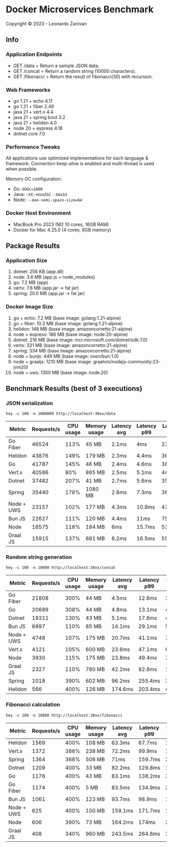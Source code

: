 # Docker Microservices Benchmark

Copyright © 2023 - Leonardo Zanivan

## Info

### Application Endpoints

- GET /data       = Return a sample JSON data.
- GET /concat     = Return a random string (10000 characters).
- GET /fibonacci  = Return the result of fibonacci(30) with recursion.

### Web Frameworks

- go 1.21 + echo 4.11
- go 1.21 + fiber 2.48
- java 21 + vert.x 4.4
- java 21 + spring boot 3.2
- java 21 + helidon 4.0
- node 20 + express 4.18
- dotnet core 7.0

### Performance Tweaks

All applications use optimized implementations for each language & framework.
Connection keep-alive is enabled and multi-thread is used when possible.

Memory GC configuration:
- Go: `GOGC=1000`
- Java: `-XX:+UseZGC -Xmx1G`
- Node: `--max-semi-space-size=64`

### Docker Host Environment

- MacBook Pro 2023 (M2 10 cores, 16GB RAM)
- Docker for Mac 4.25.0 (4 cores, 6GB memory)

## Package Results

### Application Size

1. dotnet: 256 KB (app.dll)
2. node: 3.6 MB (app.js + node_modules)
3. go: 7.2 MB (app)
4. vertx: 7.8 MB (app.jar -> fat jar)
5. spring: 20.0 MB (app.jar -> fat jar)

### Docker Image Size

1. go + echo: 7.2 MB (base image: golang:1.21-alpine)
2. go + fiber: 10.3 MB (base image: golang:1.21-alpine)
3. helidon: 148 MB (base image: amazoncorretto:21-alpine)
4. node + express: 186 MB (base image: node:20-alpine)
5. dotnet: 216 MB (base image: mcr.microsoft.com/dotnet/sdk:7.0)
6. vertx: 321 MB (base image: amazoncorretto:21-alpine)
7. spring: 334 MB (base image: amazoncorretto:21-alpine)
8. node + bunjs: 449 MB (base image: oven/bun:1.0)
9. node + graaljs: 1210 MB (base image: graalvm/nodejs-community:23-jvm20)
10. node + uws: 1350 MB (base image: node:20)

## Benchmark Results (best of 3 executions)

### JSON serialization

``hey -c 100 -n 1000000 http://localhost:30xx/data``

| Metric        | Requests/s | CPU usage | Memory usage | Latency avg | Latency p99 | Latency max | Total time |
|---------------|------------|-----------|--------------|-------------|-------------|-------------|------------|
| Go Fiber      | 46524      | 113%      | 45 MB        | 2.1ms       | 4ms         | 23.6ms      | 21.494s    |
| Helidon       | 43876      | 149%      | 179 MB       | 2.3ms       | 4.4ms       | 36.6ms      | 22.791s    |
| Go            | 41787      | 145%      | 46 MB        | 2.4ms       | 4.6ms       | 38ms        | 24.300s    |
| Vert.x        | 40586      | 80%       | 865 MB       | 2.5ms       | 5.1ms       | 44.3ms      | 24.638s    |
| Dotnet        | 37482      | 207%      | 41 MB        | 2.7ms       | 5.6ms       | 35.8ms      | 26.679s    |
| Spring        | 35440      | 178%      | 1080 MB      | 2.8ms       | 7.3ms       | 38.9ms      | 28.216s    |
| Node + UWS    | 23157      | 102%      | 177 MB       | 4.3ms       | 10.8ms      | 47.2ms      | 43.183s    |
| Bun JS        | 22627      | 111%      | 120 MB       | 4.4ms       | 11ms        | 75ms        | 44.193s    |
| Node          | 16575      | 118%      | 184 MB       | 6ms         | 15.7ms      | 538.7ms     | 60.330s    |
| Graal JS      | 15915      | 137%      | 661 MB       | 6.2ms       | 16.5ms      | 55.2ms      | 62.831s    |

### Random string generation

``hey -c 100 -n 10000 http://localhost:30xx/concat``

| Metric        | Requests/s | CPU usage | Memory usage | Latency avg | Latency p99 | Latency max | Total time |
|---------------|------------|-----------|--------------|-------------|-------------|-------------|------------|
| Go Fiber      | 21808      | 300%      | 44 MB        | 4.5ms       | 12.6ms      | 37.1ms      | 0.483s     |
| Go            | 20689      | 308%      | 44 MB        | 4.8ms       | 13.1ms      | 46.6ms      | 0.533s     |
| Dotnet        | 19311      | 130%      | 43 MB        | 5.1ms       | 17.6ms      | 43.4ms      | 0.567s     |
| Bun JS        | 6897       | 110%      | 85 MB        | 14.1ms      | 29.1ms      | 55.9ms      | 1.449s     |
| Node + UWS    | 4748       | 107%      | 175 MB       | 20.7ms      | 41.1ms      | 72.4ms      | 2.106s     |
| Vert.x        | 4121       | 105%      | 600 MB       | 23.6ms      | 47.1ms      | 60.2ms      | 2.426s     |
| Node          | 3930       | 115%      | 175 MB       | 23.8ms      | 49.4ms      | 747.3ms     | 2.544s     |
| Graal JS      | 2327       | 110%      | 780 MB       | 42.2ms      | 82.8ms      | 107ms       | 4.296s     |
| Spring        | 1018       | 390%      | 602 MB       | 96.2ms      | 255.4ms     | 375.9ms     | 9.815s     |
| Helidon       | 566        | 400%      | 126 MB       | 174.6ms     | 203.4ms     | 481.4ms     | 17.664s    |

### Fibonacci calculation

``hey -c 100 -n 10000 http://localhost:30xx/fibonacci``

| Metric        | Requests/s | CPU usage | Memory usage | Latency avg | Latency p99 | Latency max | Total time |
|---------------|------------|-----------|--------------|-------------|-------------|-------------|------------|
| Helidon       | 1569       | 400%      | 108 MB       | 63.3ms      | 67.7ms      | 136ms       | 6.369s     |
| Vert.x        | 1372       | 388%      | 238 MB       | 72.2ms      | 99.9ms      | 162.7ms     | 7.288s     |
| Spring        | 1364       | 368%      | 506 MB       | 71ms        | 159.7ms     | 241.2ms     | 7.331s     |
| Dotnet        | 1209       | 400%      | 33 MB        | 82.2ms      | 129.8ms     | 159ms       | 8.265s     |
| Go            | 1176       | 400%      | 43 MB        | 83.1ms      | 138.2ms     | 333.9ms     | 8.502s     |
| Go Fiber      | 1174       | 400%      | 5 MB         | 83.5ms      | 134.9ms     | 227ms       | 8.517s     |
| Bun JS        | 1061       | 400%      | 123 MB       | 93.7ms      | 98.9ms      | 147.1ms     | 9.42s      |
| Node + UWS    | 625        | 400%      | 100 MB       | 159.1ms     | 171.7ms     | 189.3ms     | 15.995s    |
| Node          | 606        | 390%      | 73 MB        | 164.2ms     | 174ms       | 223.5ms     | 16.499s    |
| Graal JS      | 408        | 340%      | 960 MB       | 243.5ms     | 264.8ms     | 305.7ms     | 24.470s    |
